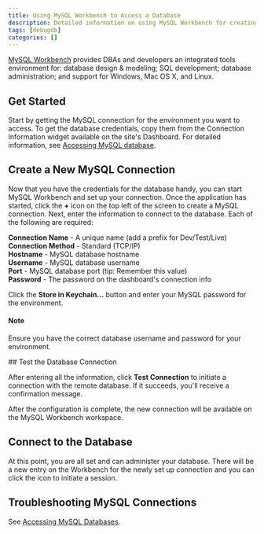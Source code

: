 ```yaml
---
title: Using MySQL Workbench to Access a Database
description: Detailed information on using MySQL Workbench for creating, executing, and optimizing SQL queries.
tags: [debugdb]
categories: []
---
```

[MySQL Workbench](http://dev.mysql.com/downloads/tools/workbench/) provides DBAs and developers an integrated tools environment for: database design & modeling; SQL development; database administration; and support for Windows, Mac OS X, and Linux.

## Get Started

Start by getting the MySQL connection for the environment you want to access. To get the database credentials, copy them from the Connection Information widget available on the site's Dashboard. For detailed information, see [Accessing MySQL database](/docs/mysql-access/).

## Create a New MySQL Connection

Now that you have the credentials for the database handy, you can start MySQL Workbench and set up your connection. Once the application has started, click the **+** icon on the top left of the screen to create a MySQL connection. Next, enter the information to connect to the database. Each of the following are required:

**Connection Name** - A unique name (add a prefix for Dev/Test/Live)  
**Connection Method** - Standard (TCP/IP)  
**Hostname** - MySQL database hostname  
**Username** - MySQL database username  
**Port** - MySQL database port (tip: Remember this value)  
**Password** - The password on the dashboard's connection info<br />

Click the **Store in Keychain...** button and enter your MySQL password for the environment.

<div class="alert alert-info" role="alert">
<h4 class="info">Note</h4>
<p>Ensure you have the correct database username and password for your environment.</p>
</div>
## Test the Database Connection

After entering all the information, click **Test Connection** to initiate a connection with the remote database. If it succeeds, you'll receive a confirmation message.

After the configuration is complete, the new connection will be available on the MySQL Workbench workspace. 

## Connect to the Database

At this point, you are all set and can administer your database. There will be a new entry on the Workbench for the newly set up connection and you can click the icon to initiate a session.
## Troubleshooting MySQL Connections
See [Accessing MySQL Databases](/docs/mysql-access).

